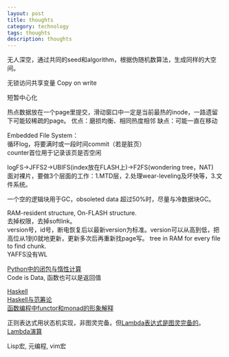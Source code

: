 ```yaml
---
layout: post
title: thoughts
category: technology
tags: thoughts
description: thoughts
---
```


无人深空，通过共同的seed和algorithm，根据伪随机数算法，生成同样的大空间。

无锁访问共享变量 Copy on write

短暂中心化

热点数据放在一个page里提交，滑动窗口中一定是当前最热的inode，一路遗留下可能较稀疏的page。
优点：磨损均衡、相同热度相邻
缺点：可能一直在移动

Embedded File System：  
循环log，将要满时或一段时间commit（若是脏页）  
counter首位用于记录该页是否空闲

logFS->JFFS2->UBIFS(index放在FLASH上)->F2FS(wondering tree，NAT)  
面对裸片，要做3个层面的工作：1.MTD层，2.处理wear-leveling及坏快等，3.文件系统。

一个空的逻辑块用于GC，obsoleted data 超过50%时，尽量与冷数据块GC。

RAM-resident structure, On-FLASH structure.  
去掉权限，去掉softlink。  
version号，id号，断电恢复后以最新version为标准。version可以从高到低，把高位从1到0就地更新，更新多次后再重新找page写。
tree in RAM for every file to find chunk.  
YAFFS没有WL

[Python中的闭包与惰性计算](https://blog.csdn.net/Solo95/article/details/78844141)  
Code is Data, 函数也可以是返回值

[Haskell](https://www.w3cschool.cn/hsriti/)  
[Haskell与范筹论](https://www.cnblogs.com/catch/p/3973104.html)  
[函数编程中functor和monad的形象解释](https://www.jdon.com/idea/functor-monad.html)

正则表达式用状态机实现，非图灵完备。但[Lambda表达式是图灵完备的](http://chillyc.info/2017/Lambda%E8%A1%A8%E8%BE%BE%E5%BC%8F%E4%B8%8E%E5%9B%BE%E7%81%B5%E5%AE%8C%E5%A4%87/)。  
[Lambda演算](https://blog.csdn.net/yuxiaohen/article/details/49643641)

Lisp宏, 元编程, vim宏
